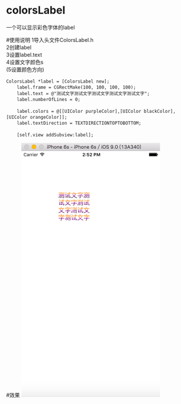 # colorsLabel
一个可以显示彩色字体的label


#使用说明
1导入头文件ColorsLabel.h                               
2创建label                                
3设置label.text                              
4设置文字颜色s                                   
(5设置颜色方向)
```
ColorsLabel *label = [ColorsLabel new];
    label.frame = CGRectMake(100, 100, 100, 100);
    label.text = @"测试文字测试文字测试文字测试文字测试文字";
    label.numberOfLines = 0;
    
    label.colors = @[[UIColor purpleColor],[UIColor blackColor], [UIColor orangeColor]];
    label.textDirection = TEXTDIRECTIONTOPTOBOTTOM;
    
    [self.view addSubview:label];
```

#效果
![QQ20160225-0](https://github.com/GithubChinaCH/colorsLabel/raw/master/QQ20160225-0.png)
